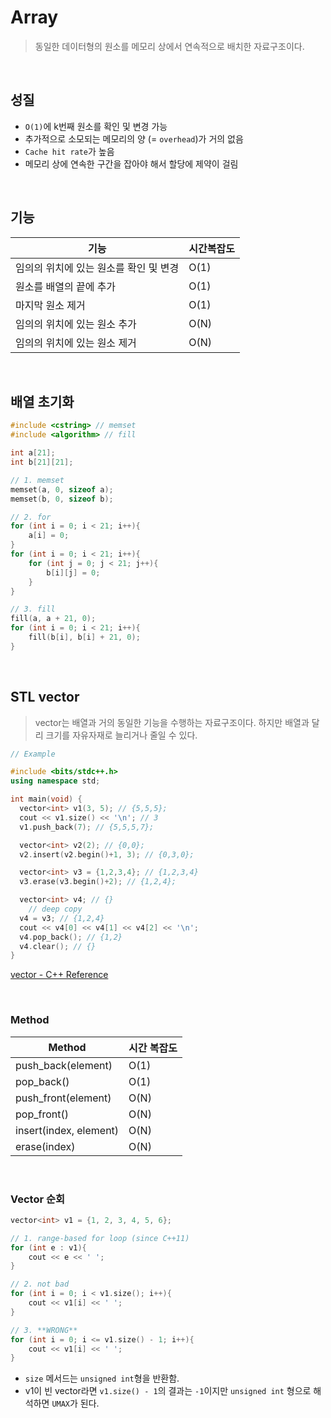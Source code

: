# Array

> 동일한 데이터형의 원소를 메모리 상에서 연속적으로 배치한 자료구조이다.

<br/>

## 성질

- `O(1)`에 k번째 원소를 확인 및 변경 가능
- 추가적으로 소모되는 메모리의 양 (= `overhead`)가 거의 없음
- `Cache hit rate`가 높음
- 메모리 상에 연속한 구간을 잡아야 해서 할당에 제약이 걸림

<br/>

## 기능

| 기능                                   | 시간복잡도 |
| -------------------------------------- | ---------- |
| 임의의 위치에 있는 원소를 확인 및 변경 | O(1)       |
| 원소를 배열의 끝에 추가                | O(1)       |
| 마지막 원소 제거                       | O(1)       |
| 임의의 위치에 있는 원소 추가           | O(N)       |
| 임의의 위치에 있는 원소 제거           | O(N)       |

<br/>

## 배열 초기화

```cpp
#include <cstring> // memset
#include <algorithm> // fill

int a[21];
int b[21][21];

// 1. memset
memset(a, 0, sizeof a);
memset(b, 0, sizeof b);

// 2. for
for (int i = 0; i < 21; i++){
	a[i] = 0;
}
for (int i = 0; i < 21; i++){
	for (int j = 0; j < 21; j++){
		b[i][j] = 0;
	}
}

// 3. fill
fill(a, a + 21, 0);
for (int i = 0; i < 21; i++){
	fill(b[i], b[i] + 21, 0);
}
```

<br/>

## STL vector

> vector는 배열과 거의 동일한 기능을 수행하는 자료구조이다. 하지만 배열과 달리 크기를 자유자재로 늘리거나 줄일 수 있다.

```cpp
// Example

#include <bits/stdc++.h>
using namespace std;

int main(void) {
  vector<int> v1(3, 5); // {5,5,5};
  cout << v1.size() << '\n'; // 3
  v1.push_back(7); // {5,5,5,7};

  vector<int> v2(2); // {0,0};
  v2.insert(v2.begin()+1, 3); // {0,3,0};

  vector<int> v3 = {1,2,3,4}; // {1,2,3,4}
  v3.erase(v3.begin()+2); // {1,2,4};

  vector<int> v4; // {}
	// deep copy
  v4 = v3; // {1,2,4}
  cout << v4[0] << v4[1] << v4[2] << '\n';
  v4.pop_back(); // {1,2}
  v4.clear(); // {}
}
```

[vector - C++ Reference](https://cplusplus.com/reference/vector/vector/)

<br/>

### Method

| Method                 | 시간 복잡도 |
| ---------------------- | ----------- |
| push_back(element)     | O(1)        |
| pop_back()             | O(1)        |
| push_front(element)    | O(N)        |
| pop_front()            | O(N)        |
| insert(index, element) | O(N)        |
| erase(index)           | O(N)        |

<br/>

### Vector 순회

```cpp
vector<int> v1 = {1, 2, 3, 4, 5, 6};

// 1. range-based for loop (since C++11)
for (int e : v1){
	cout << e << ' ';
}

// 2. not bad
for (int i = 0; i < v1.size(); i++){
	cout << v1[i] << ' ';
}

// 3. **WRONG**
for (int i = 0; i <= v1.size() - 1; i++){
	cout << v1[i] << ' ';
}
```

- `size` 메서드는 `unsigned int`형을 반환함.
- v1이 빈 vector라면 `v1.size() - 1`의 결과는 `-1`이지만 `unsigned int` 형으로 해석하면 `UMAX`가 된다.
